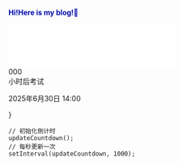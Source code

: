 <span style="color:#000caf;">**Hi!Here is my blog!👋**</span>
<iframe frameborder="no" border="0" marginwidth="0" marginheight="0" width=330 height=86 src="//music.163.com/outchain/player?type=2&id=4877189&auto=1&height=66"></iframe>

<!DOCTYPE html>
<html lang="zh-CN">
<head>
  <meta charset="UTF-8">
  <meta name="viewport" content="width=device-width, initial-scale=1.0">
  <title>地生中考倒计时（小时）</title>
  <script src="https://unpkg.com/@tailwindcss/browser@4"></script>
  <link href="https://cdnjs.cloudflare.com/ajax/libs/font-awesome/6.7.2/css/all.min.css" rel="stylesheet">
  <style type="text/tailwindcss">
    @theme {
      --color-primary: #4f46e5;
      --color-secondary: #7c3aed;
      --color-accent: #d8b4fe;
      --font-inter: 'Inter', system-ui, sans-serif;
    }
    
    @utility countdown-container {
      @apply relative w-full max-w-md mx-auto p-6 rounded-2xl overflow-hidden smooth-transition;
    }
    
    @utility bg-gradient {
      @apply bg-gradient-to-br from-[var(--color-primary)] to-[var(--color-secondary)];
    }
    
    @utility hour-display {
      @apply absolute inset-0 flex flex-col items-center justify-center;
    }
    
    @utility hour-number {
      @apply text-[clamp(5rem,12vw,8rem)] font-black text-white leading-tight smooth-transition;
    }
    
    @utility hour-label {
      @apply text-[clamp(1rem,3vw,1.5rem)] text-[var(--color-accent)] mt-4 smooth-transition;
    }
    
    @utility shadow-effect {
      @apply shadow-2xl shadow-[var(--color-primary)/20] backdrop-blur-md;
    }
  </style>
</head>
<body class="bg-gray-50 min-h-screen flex items-center justify-center p-4 font-inter">
  <div class="countdown-container shadow-effect bg-gradient">
    <div class="hour-display" id="countdown">
      <div class="hour-number" id="hours">000</div>
      <div class="hour-label">小时后考试</div>
    </div>
    <div class="absolute bottom-4 left-0 right-0 text-center">
      <p class="text-white/80 text-sm md:text-base" id="exam-date">2025年6月30日 14:00</p>
    </div>
  </div>

  <script>
    // 设置考试时间（年-月-日 时:分:秒）
    const examTime = new Date('2025-06-30T14:00:00');
    
    function updateCountdown() {
      const now = new Date();
      const diff = examTime - now;
      
      // 检查是否已过考试时间
      if (diff <= 0) {
        document.getElementById('hours').textContent = '0';
        document.getElementById('hour-label').textContent = '考试进行中';
        document.getElementById('exam-date').textContent = '2025年6月30日 已开始';
        return;
      }
      
      // 计算剩余小时数（四舍五入）
      const hours = Math.round(diff / (1000 * 60 * 60));
      
      // 更新显示
      const hoursElement = document.getElementById('hours');
      hoursElement.textContent = hours;
      
      // 添加数字变化动画
      hoursElement.classList.add('scale-110');
      setTimeout(() => {
        hoursElement.classList.remove('scale-110');
      }, 300);
    }
    
    // 初始化倒计时
    updateCountdown();
    // 每10分钟更新一次（减少性能消耗）
    setInterval(updateCountdown, 1000 * 60 * 10);
    // 额外每秒检查一次，确保准点更新
    setInterval(() => {
      const now = new Date();
      if (now.getMinutes() === 0 && now.getSeconds() === 0) {
        updateCountdown();
      }
    }, 1000);
  </script>
</body>
</html>
    }
    
    // 初始化倒计时
    updateCountdown();
    // 每秒更新一次
    setInterval(updateCountdown, 1000);
  </script>
</body>
</html>

